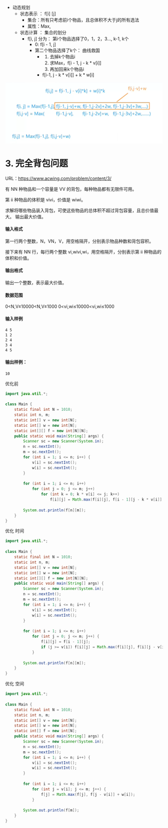 - 动态规划
  - 状态表示 ： f[i] [j] 
    - 集合：所有只考虑前i个物品，且总体积不大于j的所有选法
    - 属性：Max, 
  - 状态计算 ： 集合的划分 
    - f[i, j] 分为： 第i个物品选择了0，1，2，3..., k-1, k个
      - 0: f[i - 1, j]
      - 第二个物品选择了k个： 曲线救国
        - 1. 去掉k个物品i
          2. 求Max，f[i - 1, j - k * v[i]]
          3. 再加回来k个物品i
        - f[i-1, j - k * v[i]] + k * w[i]

<img src="../_ac_base_images/image-20210519103939124.png" alt="image-20210519103939124" style="zoom:50%;" />

# 3. 完全背包问题

URL：https://www.acwing.com/problem/content/3/

有 NN 种物品和一个容量是 VV 的背包，每种物品都有无限件可用。

第 ii 种物品的体积是 vivi，价值是 wiwi。

求解将哪些物品装入背包，可使这些物品的总体积不超过背包容量，且总价值最大。
输出最大价值。

#### 输入格式

第一行两个整数，N，VN，V，用空格隔开，分别表示物品种数和背包容积。

接下来有 NN 行，每行两个整数 vi,wivi,wi，用空格隔开，分别表示第 ii 种物品的体积和价值。

#### 输出格式

输出一个整数，表示最大价值。

#### 数据范围

0<N,V≤10000<N,V≤1000
0<vi,wi≤10000<vi,wi≤1000

#### 输入样例

```
4 5
1 2
2 4
3 4
4 5
```

#### 输出样例：

```
10
```



优化前

```java
import java.util.*;

class Main {
    static final int N = 1010;
    static int n, m;
    static int[] v = new int[N];
    static int[] w = new int[N];
    static int[][] f = new int[N][N];
    public static void main(String[] args) {
        Scanner sc = new Scanner(System.in);
        n = sc.nextInt();
        m = sc.nextInt();
        for (int i = 1; i <= n; i++) {
            v[i] = sc.nextInt();
            w[i] = sc.nextInt();
        }
        
        for (int i = 1; i <= n; i++)
            for (int j = 0; j <= m; j++) 
                for (int k = 0; k * v[i] <= j; k++) 
                    f[i][j] = Math.max(f[i][j], f[i - 1][j - k * v[i]] + k * w[i]);
                    
        System.out.println(f[n][m]);
    }
}
```

优化 时间

```java
import java.util.*;

class Main {
    static final int N = 1010;
    static int n, m;
    static int[] v = new int[N];
    static int[] w = new int[N];
    static int[][] f = new int[N][N];
    public static void main(String[] args) {
        Scanner sc = new Scanner(System.in);
        n = sc.nextInt();
        m = sc.nextInt();
        for (int i = 1; i <= n; i++) {
            v[i] = sc.nextInt();
            w[i] = sc.nextInt();
        }
        
        for (int i = 1; i <= n; i++)
            for (int j = 0; j <= m; j++) {
                f[i][j] = f[i - 1][j];
                if (j >= v[i]) f[i][j] = Math.max(f[i][j], f[i][j - v[i]] + w[i]);
            }
                    
        System.out.println(f[n][m]);
    }
}
```



优化 空间

```java
import java.util.*;

class Main {
    static final int N = 1010;
    static int n, m;
    static int[] v = new int[N];
    static int[] w = new int[N];
    static int[] f = new int[N];
    public static void main(String[] args) {
        Scanner sc = new Scanner(System.in);
        n = sc.nextInt();
        m = sc.nextInt();
        for (int i = 1; i <= n; i++) {
            v[i] = sc.nextInt();
            w[i] = sc.nextInt();
        }
        
        for (int i = 1; i <= n; i++)
            for (int j = v[i]; j <= m; j++) {
                f[j] = Math.max(f[j], f[j - v[i]] + w[i]);
            }
                    
        System.out.println(f[m]);
    }
}
```

